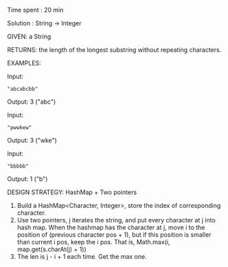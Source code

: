 Time spent : 20 min

Solution : String -> Integer	

GIVEN: a String

RETURNS: the length of the longest substring without repeating characters.

EXAMPLES:

Input: 

```
"abcabcbb"
```

Output: 3 ("abc")

Input: 

```
"pwwkew"
```

Output: 3 ("wke")

Input: 

```
"bbbbb"
```

Output: 1 ("b")

DESIGN STRATEGY: HashMap + Two pointers



1. Build a HashMap<Character, Integer>, store the index of corresponding character.
2. Use two pointers, j iterates the string, and put every character at j into hash map. When the hashmap has the character at j, move i to the position of (previous character pos + 1), but if this position is smaller than current i pos, keep the i pos. That is, Math.max(i, map.get(s.charAt(j) + 1))
3. The len is j - i + 1 each time. Get the max one.

